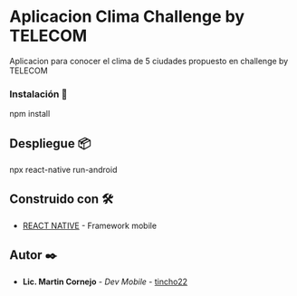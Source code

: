 # Aplicacion Clima Challenge by TELECOM

Aplicacion para conocer el clima de 5 ciudades propuesto en challenge by TELECOM

### Instalación 🔧

npm install

## Despliegue 📦

npx react-native run-android

## Construido con 🛠️

* [REACT NATIVE](https://reactnative.dev/) - Framework mobile

## Autor ✒️

* **Lic. Martin Cornejo** - *Dev Mobile* - [tincho22](https://github.com/martincornejo92)

